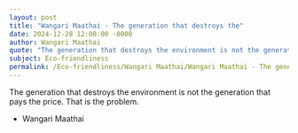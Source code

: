 ```yaml
---
layout: post
title: "Wangari Maathai - The generation that destroys the"
date: 2024-12-28 12:00:00 -0000
author: Wangari Maathai
quote: "The generation that destroys the environment is not the generation that pays the price. That is the problem."
subject: Eco-friendliness
permalink: /Eco-friendliness/Wangari Maathai/Wangari Maathai - The generation that destroys the
---
```


The generation that destroys the environment is not the generation that pays the price. That is the problem.

- Wangari Maathai

